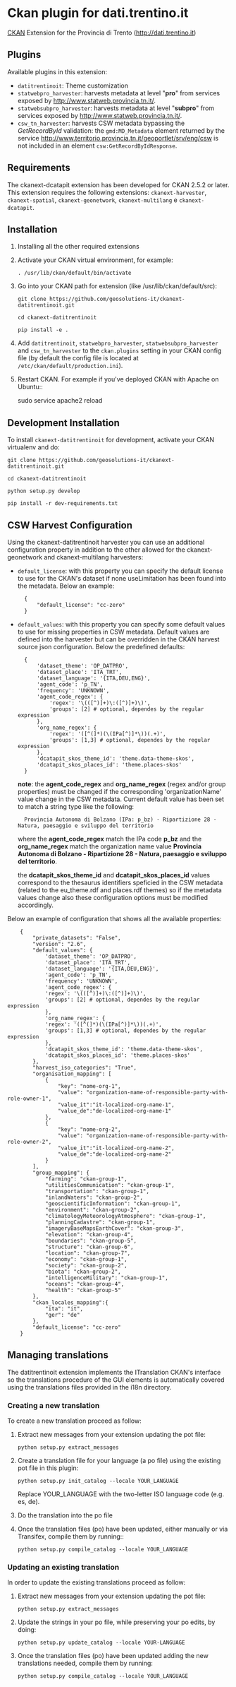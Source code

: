 # Ckan plugin for dati.trentino.it

[CKAN] Extension for the Provincia di Trento (http://dati.trentino.it)

[Ckan]: http://ckan.org

## Plugins

Available plugins in this extension:

- ``datitrentinoit``: Theme customization
- ``statwebpro_harvester``: harvests metadata at level "**pro**" from services exposed by http://www.statweb.provincia.tn.it/.
- ``statwebsubpro_harvester``: harvests metadata at level "**subpro**" from services exposed by http://www.statweb.provincia.tn.it/.
- ``csw_tn_harvester``: harvests CSW metadata bypassing the *GetRecordById* validation: the ``gmd:MD_Metadata`` element returned by the service http://www.territorio.provincia.tn.it/geoportlet/srv/eng/csw is not included in an element ``csw:GetRecordByIdResponse``.

## Requirements

The ckanext-dcatapit extension has been developed for CKAN 2.5.2 or later.
This extension requires the following extensions: ``ckanext-harvester``, ``ckanext-spatial``, ``ckanext-geonetwork``, ``ckanext-multilang`` e ``ckanext-dcatapit``.

## Installation

1. Installing all the other required extensions

2. Activate your CKAN virtual environment, for example:

     `. /usr/lib/ckan/default/bin/activate`
     
3. Go into your CKAN path for extension (like /usr/lib/ckan/default/src):

    `git clone https://github.com/geosolutions-it/ckanext-datitrentinoit.git`
    
    `cd ckanext-datitrentinoit`
    
    `pip install -e .`

4. Add ``datitrentinoit``, ``statwebpro_harvester``, ``statwebsubpro_harvester`` and ``csw_tn_harvester`` to the ``ckan.plugins`` setting in your CKAN config file (by default the config file is located at ``/etc/ckan/default/production.ini``).

5. Restart CKAN. For example if you've deployed CKAN with Apache on Ubuntu::

     sudo service apache2 reload

## Development Installation

To install `ckanext-datitrentinoit` for development, activate your CKAN virtualenv and do:

    git clone https://github.com/geosolutions-it/ckanext-datitrentinoit.git
    
    cd ckanext-datitrentinoit
    
    python setup.py develop

    pip install -r dev-requirements.txt

## CSW Harvest Configuration

Using the ckanext-datitrentinoit harvester you can use an additional configuration property in addition to the other allowed for the ckanext-geonetwork and ckanext-multilang harvesters:

* ``default_license``: with this property you can specify the default license to use for the CKAN's dataset if none useLimitation has been found into the metadata. Below an example:

        {
            "default_license": "cc-zero"
        }
	
* ``default_values``: with this property you can specify some default values to use for missing properties in CSW metadata. Default values are defined into the harvester but can be overridden in the CKAN harvest source json configuration. Below the predefined defaults:

		{
			'dataset_theme': 'OP_DATPRO',
			'dataset_place': 'ITA_TRT',
			'dataset_language': '{ITA,DEU,ENG}',
			'agent_code': 'p_TN',
			'frequency': 'UNKNOWN',
			'agent_code_regex': {
			    'regex': '\(([^)]+)\:([^)]+)\)',
			    'groups': [2] # optional, dependes by the regular expression
			},
			'org_name_regex': {
			    'regex': '([^(]*)(\(IPa[^)]*\))(.+)',
			    'groups': [1,3] # optional, dependes by the regular expression
			},
			'dcatapit_skos_theme_id': 'theme.data-theme-skos',
			'dcatapit_skos_places_id': 'theme.places-skos'
		}
	
	**note**:
		the **agent_code_regex** and **org_name_regex** (regex and/or group properties) must be changed if the corresponding 'organizationName'
		value change in the CSW metadata. Current default value has been set to match a string type like the following:

		Provincia Autonoma di Bolzano (IPa: p_bz) - Ripartizione 28 - Natura, paesaggio e sviluppo del territorio
		
	where the **agent_code_regex** match the IPa code **p_bz** and the **org_name_regex** match the organization name
	value **Provincia Autonoma di Bolzano - Ripartizione 28 - Natura, paesaggio e sviluppo del territorio**.
	
	the **dcatapit_skos_theme_id** and **dcatapit_skos_places_id** values correspond to the thesaurus identifiers speficied in the CSW metadata (related to the eu_theme.rdf and places.rdf themes) so if the metadata values change also these configuration options must be modified accordingly. 

Below an example of configuration that shows all the available properties:

        {
			"private_datasets": "False", 
			"version": "2.6",
	        "default_values": {
			    'dataset_theme': 'OP_DATPRO',
			    'dataset_place': 'ITA_TRT',
			    'dataset_language': '{ITA,DEU,ENG}',
			    'agent_code': 'p_TN',
			    'frequency': 'UNKNOWN',
			    'agent_code_regex': {
				'regex': '\(([^)]+)\:([^)]+)\)',
				'groups': [2] # optional, dependes by the regular expression
			    },
			    'org_name_regex': {
				'regex': '([^(]*)(\(IPa[^)]*\))(.+)',
				'groups': [1,3] # optional, dependes by the regular expression
			    },
			    'dcatapit_skos_theme_id': 'theme.data-theme-skos',
			    'dcatapit_skos_places_id': 'theme.places-skos'
	        },
			"harvest_iso_categories": "True",
			"organisation_mapping": [
				{
					"key": "nome-org-1",
					"value": "organization-name-of-responsible-party-with-role-owner-1",
					"value_it":"it-localized-org-name-1",
					"value_de":"de-localized-org-name-1"
				},
				{
					"key": "nome-org-2",
					"value": "organization-name-of-responsible-party-with-role-owner-2",
					"value_it":"it-localized-org-name-2",
					"value_de":"de-localized-org-name-2"
				}
			],
			"group_mapping": {
				"farming": "ckan-group-1", 
				"utilitiesCommunication": "ckan-group-1", 
				"transportation": "ckan-group-1", 
				"inlandWaters": "ckan-group-2", 
				"geoscientificInformation": "ckan-group-1", 
				"environment": "ckan-group-2", 
				"climatologyMeteorologyAtmosphere": "ckan-group-1", 
				"planningCadastre": "ckan-group-1", 
				"imageryBaseMapsEarthCover": "ckan-group-3", 
				"elevation": "ckan-group-4", 
				"boundaries": "ckan-group-5",
				"structure": "ckan-group-6", 
				"location": "ckan-group-7", 
				"economy": "ckan-group-1",
				"society": "ckan-group-2",
				"biota": "ckan-group-2",
				"intelligenceMilitary": "ckan-group-1",
				"oceans": "ckan-group-4",
				"health": "ckan-group-5"
			},
			"ckan_locales_mapping":{
				"ita": "it",
				"ger": "de"
			},
			"default_license": "cc-zero"
		}

## Managing translations

The datitrentinoit extension implements the ITranslation CKAN's interface so the translations procedure of the GUI elements is automatically covered using the translations files provided in the i18n directory. 

### Creating a new translation

To create a new translation proceed as follow:

1. Extract new messages from your extension updating the pot file:

     `python setup.py extract_messages`
     
2.  Create a translation file for your language (a po file) using the existing pot file in this plugin:

     `python setup.py init_catalog --locale YOUR_LANGUAGE`

     Replace YOUR_LANGUAGE with the two-letter ISO language code (e.g. es, de).
     
3. Do the translation into the po file

4. Once the translation files (po) have been updated, either manually or via Transifex, compile them by running::

     `python setup.py compile_catalog --locale YOUR_LANGUAGE`
     
### Updating an existing translation

In order to update the existing translations proceed as follow:

1. Extract new messages from your extension updating the pot file:

     `python setup.py extract_messages`
     
2. Update the strings in your po file, while preserving your po edits, by doing:

     `python setup.py update_catalog --locale YOUR-LANGUAGE`

3. Once the translation files (po) have been updated adding the new translations needed, compile them by running:

     `python setup.py compile_catalog --locale YOUR_LANGUAGE`
